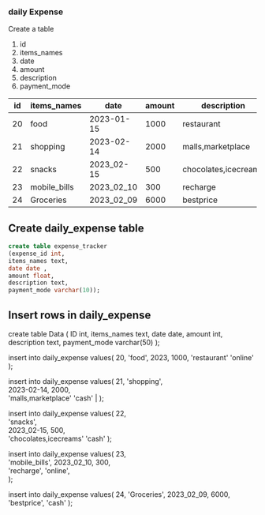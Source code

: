 








### daily  Expense 
Create a table 

  1. id
  2. items_names
  3. date
  4. amount
  5. description
  6. payment_mode

| id | items_names  | date     | amount | description         | payment_mode |
| ---|     ---      |   ---    |  ---   |     ---             |  ---         |
|20  |  food        |2023-01-15| 1000   | restaurant          | online       |
|21  |  shopping    |2023-02-14| 2000   | malls,marketplace   | cash         |
|22  |  snacks      |2023_02-15| 500    | chocolates,icecreams| cash         |
|23  | mobile_bills |2023_02_10| 300    | recharge            | online       |
|24  | Groceries    |2023_02_09| 6000   | bestprice           | cash         |


## Create daily_expense table
 ```sql
 create table expense_tracker
 (expense_id int,
 items_names text, 
 date date ,
 amount float, 
 description text, 
 payment_mode varchar(10));
 ```

## Insert rows in daily_expense
create table Data (
    ID          int,
    items_names  text,
    date       date,
    amount     int,
    description  text,
    payment_mode varchar(50)
);

insert into daily_expense values(
   20,
  'food',
   2023,
   1000,
  'restaurant'
  'online'
  );

insert into daily_expense values(
  21, 
 'shopping',    
  2023-02-14,
  2000,   
 'malls,marketplace'
 'cash'         |
);

insert into daily_expense values(
  22,  
 'snacks',     
  2023_02-15,
  500,    
 'chocolates,icecreams'
 'cash' 
);

insert into daily_expense values(
  23,  
 'mobile_bills', 
  2023_02_10,
  300,    
  'recharge',
  'online',      
);

insert into daily_expense values(
 24, 
 'Groceries',
 2023_02_09,
 6000,  
 'bestprice', 
 'cash' 
);












